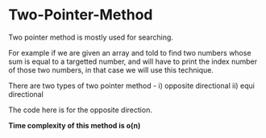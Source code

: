# Two-Pointer-Method
Two pointer method is mostly used for searching.

For example if we are given an array and told to find two numbers whose sum is equal to a targetted number, and will have to print the index number of those two numbers, in that case we will use this technique.

There are two types of two pointer method - i) opposite directional ii) equi directional

The code here is for the opposite direction.

**Time complexity of this method is o(n)**

